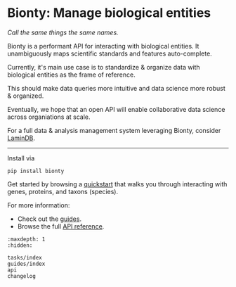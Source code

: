 # Bionty: Manage biological entities

*Call the same things the same names.*

Bionty is a performant API for interacting with biological entities. It unambiguously maps scientific standards and features auto-complete.

Currently, it's main use case is to standardize & organize data with biological entities as the frame of reference.

This should make data queries more intuitive and data science more robust & organized.

Eventually, we hope that an open API will enable collaborative data science across organiations at scale.

For a full data & analysis management system leveraging Bionty, consider [LaminDB](https://lamin.ai/lamindb).

---

Install via

```
pip install bionty
```

Get started by browsing a [quickstart](guides/quickstart) that walks you through interacting with genes, proteins, and taxons (species).

For more information:

- Check out the [guides](guides/index).
- Browse the full [API reference](api).

```{toctree}
:maxdepth: 1
:hidden:

tasks/index
guides/index
api
changelog
```
